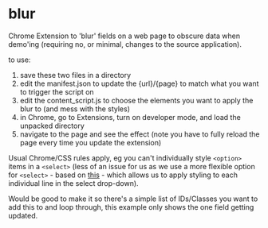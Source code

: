# blur
Chrome Extension to 'blur' fields on a web page to obscure data when demo'ing (requiring no, or minimal, changes to the source application).

to use:
1. save these two files in a directory
2. edit the manifest.json to update the {url}/{page} to match what you want to trigger the script on
3. edit the content_script.js to choose the elements you want to apply the blur to (and mess with the styles)
4. in Chrome, go to Extensions, turn on developer mode, and load the unpacked directory
5. navigate to the page and see the effect (note you have to fully reload the page every time you update the extension)

Usual Chrome/CSS rules apply, eg you can't individually style `<option>` items in a `<select>` (less of an issue for us as we use a more flexible option for `<select>` - based on [this](https://www.w3schools.com/howto/tryit.asp?filename=tryhow_custom_select) - which allows us to apply styling to each individual line in the select drop-down).
  
Would be good to make it so there's a simple list of IDs/Classes you want to add this to and loop through, this example only shows the one field getting updated.
